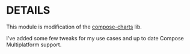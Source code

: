 
# DETAILS

This module is modification of the [compose-charts](https://github.com/bytebeats/compose-charts) lib.

I've added some few tweaks for my use cases and up to date Compose Multiplatform support.